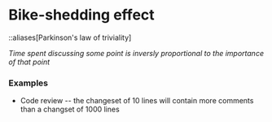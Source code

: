 # Bike-shedding effect

::aliases[Parkinson's law of triviality]

_Time spent discussing some point is inversly proportional to the importance of that point_

### Examples

- Code review -- the changeset of 10 lines will contain more comments than a changset of 1000 lines

